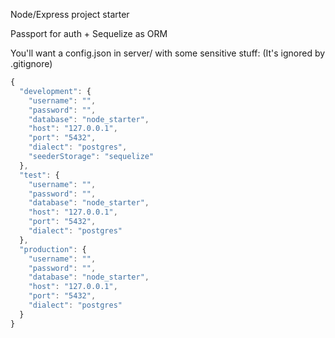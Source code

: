 Node/Express project starter

Passport for auth + Sequelize as ORM

You'll want a config.json in server/ with some sensitive stuff:  (It's ignored by .gitignore)

```javascript
{
  "development": {
    "username": "",
    "password": "",
    "database": "node_starter",
    "host": "127.0.0.1",
    "port": "5432",
    "dialect": "postgres",
    "seederStorage": "sequelize"
  },
  "test": {
    "username": "",
    "password": "",
    "database": "node_starter",
    "host": "127.0.0.1",
    "port": "5432",
    "dialect": "postgres"
  },
  "production": {
    "username": "",
    "password": "",
    "database": "node_starter",
    "host": "127.0.0.1",
    "port": "5432",
    "dialect": "postgres"
  }
}
```
